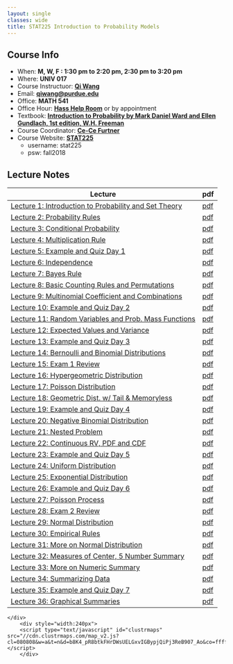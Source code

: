 ```yaml
---
layout: single
classes: wide
title: STAT225 Introduction to Probability Models
---
```


## Course Info

- When: **M, W, F : 1:30 pm to 2:20 pm, 2:30 pm to 3:20 pm**
- Where: **UNIV 017**
- Course Instructuor: [**Qi Wang**](https://qwng.github.io/)
- Email: **qiwang@purdue.edu**
- Office: **MATH 541**
- Office Hour: [**Hass Help Room**](/misc/office_hour_fall2018.pdf) or by appointment
- Textbook: [**Introduction to Probability by Mark Daniel Ward and Ellen Gundlach, 1st edition, W.H. Freeman**](http://www.stat.purdue.edu/~mdw/book.html)
- Course Coordinator: [**Ce-Ce Furtner**](http://www.stat.purdue.edu/people/faculty/cfurtner)
- Course Website: [**STAT225**](http://www.stat.purdue.edu/~cfurtner/stat225)
    + username: stat225
    + psw: fall2018

## Lecture Notes

| Lecture | pdf|
|---|---|
| [Lecture 1: Introduction to Probability and Set Theory](/slides/lecture1.html) | [pdf](/slides/lecture1.pdf) |
| [Lecture 2: Probability Rules](/slides/lecture2.html) | [pdf](/slides/lecture2.pdf) |
| [Lecture 3: Conditional Probability](/slides/lecture3.html) | [pdf](/slides/lecture3.pdf) |
| [Lecture 4: Multiplication Rule](/slides/lecture4.html) | [pdf](/slides/lecture4.pdf) |
| [Lecture 5: Example and Quiz Day 1](/slides/lecture5.html) | [pdf](/slides/lecture5.pdf) |
| [Lecture 6: Independence](/slides/lecture6.html) | [pdf](/slides/lecture6.pdf) |
| [Lecture 7: Bayes Rule](/slides/lecture7.html) | [pdf](/slides/lecture7.pdf) |
| [Lecture 8: Basic Counting Rules and Permutations](/slides/lecture8.html) | [pdf](/slides/lecture8.pdf) |
| [Lecture 9: Multinomial Coefficient and Combinations](/slides/lecture9.html) | [pdf](/slides/lecture9.pdf) |
| [Lecture 10: Example and Quiz Day 2](/slides/lecture10.html) | [pdf](/slides/lecture10.pdf) |
| [Lecture 11: Random Variables and Prob. Mass Functions](/slides/lecture11.html) | [pdf](/slides/lecture11.pdf) |
| [Lecture 12: Expected Values and Variance](/slides/lecture12.html) | [pdf](/slides/lecture12.pdf) |
| [Lecture 13: Example and Quiz Day 3](/slides/lecture13.html) | [pdf](/slides/lecture13.pdf) |
| [Lecture 14: Bernoulli and Binomial Distributions](/slides/lecture14.html) | [pdf](/slides/lecture14.pdf) |
| [Lecture 15: Exam 1 Review](/slides/lecture15.html) | [pdf](/slides/lecture15.pdf) |
| [Lecture 16: Hypergeometric Distribution](/slides/lecture16.html) | [pdf](/slides/lecture16.pdf) |
| [Lecture 17: Poisson Distribution](/slides/lecture17.html) | [pdf](/slides/lecture17.pdf) |
| [Lecture 18: Geometric Dist. w/ Tail & Memoryless](/slides/lecture18.html) | [pdf](/slides/lecture18.pdf) |
| [Lecture 19: Example and Quiz Day 4](/slides/lecture19.html) | [pdf](/slides/lecture19.pdf) |
| [Lecture 20: Negative Binomial Distribution](/slides/lecture20.html) | [pdf](/slides/lecture20.pdf) |
| [Lecture 21: Nested Problem](/slides/lecture21.html) | [pdf](/slides/lecture21.pdf) |
| [Lecture 22: Continuous RV, PDF and CDF](/slides/lecture22.html) | [pdf](/slides/lecture22.pdf) |
| [Lecture 23: Example and Quiz Day 5](/slides/lecture23.html) | [pdf](/slides/lecture23.pdf) |
| [Lecture 24: Uniform Distribution](/slides/lecture24.html) | [pdf](/slides/lecture24.pdf) |
| [Lecture 25: Exponential Distribution](/slides/lecture25.html) | [pdf](/slides/lecture25.pdf) |
| [Lecture 26: Example and Quiz Day 6](/slides/lecture26.html) | [pdf](/slides/lecture26.pdf) |
| [Lecture 27: Poisson Process](/slides/lecture27.html) | [pdf](/slides/lecture27.pdf) |
| [Lecture 28: Exam 2 Review](/slides/lecture28.html) | [pdf](/slides/lecture28.pdf) |
| [Lecture 29: Normal Distribution](/slides/lecture29.html) | [pdf](/slides/lecture29.pdf) |
| [Lecture 30: Empirical Rules](/slides/lecture30.html) | [pdf](/slides/lecture30.pdf) |
| [Lecture 31: More on Normal Distribution](/slides/lecture31.html) | [pdf](/slides/lecture31.pdf) |
| [Lecture 32: Measures of Center, 5 Number Summary](/slides/lecture32.html) | [pdf](/slides/lecture32.pdf) |
| [Lecture 33: More on Numeric Summary](/slides/lecture33.html) | [pdf](/slides/lecture33.pdf) |
| [Lecture 34: Summarizing Data](/slides/lecture34.html) | [pdf](/slides/lecture34.pdf) |
| [Lecture 35: Example and Quiz Day 7](/slides/lecture35.html) | [pdf](/slides/lecture35.pdf) |
| [Lecture 36: Graphical Summaries](/slides/lecture36.html) | [pdf](/slides/lecture36.pdf) |


	</div>
		<div style="width:240px">
		<script type="text/javascript" id="clustrmaps" src="//cdn.clustrmaps.com/map_v2.js?cl=080808&w=a&t=n&d=b8K4_pR8btkFHrDWsUELGxvIGBypjQiPj3ReB907_Ao&co=ffffff&ct=808080&cmo=3acc3a&cmn=ff5353"></script>
		</div>

